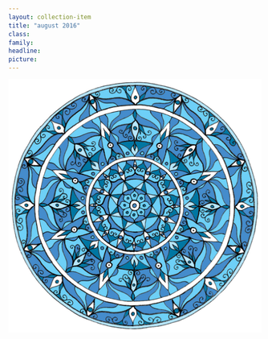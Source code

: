 ```yaml
---
layout: collection-item
title: "august 2016"
class:	
family:
headline:
picture:
---
```


[![mandala-aug2016](/assets/img/mandalas/mandala-aug2016-1200w.jpg)](/assets/img/mandalas/mandala-aug2016-1200w.jpg)

